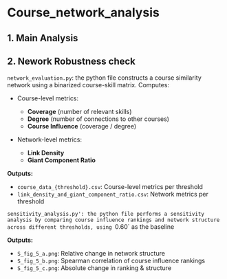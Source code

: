 # Course_network_analysis

## 1. Main Analysis
## 2. Nework Robustness check

`network_evaluation.py`: the python file constructs a course similarity network using a binarized course-skill matrix. Computes:

- Course-level metrics:
  - **Coverage** (number of relevant skills)
  - **Degree** (number of connections to other courses)
  - **Course Influence** (coverage / degree)

- Network-level metrics:
  - **Link Density**
  - **Giant Component Ratio**

**Outputs:**
- `course_data_{threshold}.csv`: Course-level metrics per threshold  
- `link_density_and_giant_component_ratio.csv`: Network metrics per threshold


`sensitivity_analysis.py': the python file performs a sensitivity analysis by comparing course influence rankings and network structure across different thresholds, using `0.60` as the baseline

**Outputs:**

- `S_fig_5_a.png`: Relative change in network structure  
- `S_fig_5_b.png`: Spearman correlation of course influence rankings  
- `S_fig_5_c.png`: Absolute change in ranking & structure




